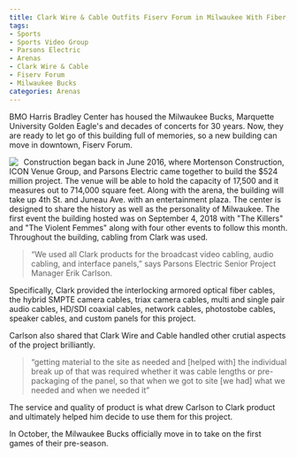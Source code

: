 ```yaml
---
title: Clark Wire & Cable Outfits Fiserv Forum in Milwaukee With Fiber, Connectivity
tags: 
- Sports
- Sports Video Group
- Parsons Electric
- Arenas
- Clark Wire & Cable
- Fiserv Forum
- Milwaukee Bucks
categories: Arenas
---
```

BMO Harris Bradley Center has housed the Milwaukee Bucks, Marquette University Golden Eagle's and decades of concerts for 30 years. Now, they are ready to let go of this building full of memories, so a new building can move in downtown, Fiserv Forum.

<a style="float: left; padding-right: 10px;" href='https://photos.google.com/share/AF1QipN4dmwwHw2HL-kdodLswA6Mthfx_nkDzpkOjD7DRPSUe4VUDm4NNQlS5ITKm3JQ-w?key=Q0RVMHJtMkxKVW9hdndKc0dCYlc3RW5rc1JvZlZ3&source=ctrlq.org'><img src='https://lh3.googleusercontent.com/MT86uCUjTxTEhiQWmbqc0nJYmHQUaNYw6txrhLsTGwMj5lO2H-QKlR-GHkHQO6PnVsdnI0y08g2TtFgb8mi7LCUt3UAxuLtFWBO4aZVlQKh9Kwv5Dnh6U1k51YoiIVnnWhOWxaUfxg=w2400' /></a>

Construction began back in June 2016, where Mortenson Construction, ICON Venue Group, and Parsons Electric came together to build the $524 million project. The venue will be able to hold the capacity of 17,500 and it measures out to 714,000 square feet. Along with the arena, the building will take up 4th St. and Juneau Ave. with an entertainment plaza. The center is designed to share the history as well as the personality of Milwaukee. The first event the building hosted was on September 4, 2018 
with "The Killers" and "The Violent Femmes" along with four other events to follow this month. Throughout the building, cabling from Clark was used. 

> “We used all Clark products for the broadcast video cabling, audio cabling, and interface panels,” says Parsons Electric Senior Project Manager Erik Carlson.

Specifically, Clark provided the interlocking armored optical fiber cables, the hybrid SMPTE camera cables, triax camera cables, multi and single pair audio cables, HD/SDI coaxial cables, network cables, photostobe cables, speaker cables, and custom panels for this project.

Carlson also shared that Clark Wire and Cable handled other crutial aspects of the project brilliantly. 

> “getting material to the site as needed and [helped with] the individual break up of that was required whether it was cable lengths or pre-packaging of the panel, so that when we got to site [we had] what we needed and when we needed it” 

The service and quality of product is what drew Carlson to Clark product and ultimately helped him decide to use them for this project.

In October, the Milwaukee Bucks officially move in to take on the first games of their pre-season.